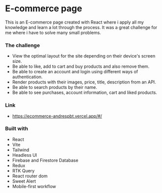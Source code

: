 # E-commerce page

This is an E-commerce page created with React where i apply all my knowledge and learn a lot through the process. It was a great challenge for me where i have to solve many small problems.

### The challenge

- View the optimal layout for the site depending on their device's screen size.
- Be able to like, add to cart and buy products and also remove them.
- Be able to create an account and login using different ways of authentication.
- Render products with their images, price, title, description from an API.
- Be able to search products by their name.
- Be able to see purchases, account information, cart and liked products.

### Link

- https://ecommerce-andrespbt.vercel.app/#/

### Built with

- React
- Vite
- Tailwind
- Headless UI
- Firebase and Firestore Database
- Redux
- RTK Query
- React router dom
- Sweet Alert
- Mobile-first workflow
